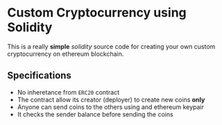 # Custom Cryptocurrency using Solidity

This is a really **simple** _solidity_ source code for creating your own custom cryptocurrency on ethereum blockchain.

## Specifications
<ul>
  <li>No inheretance from <code>ERC20</code> contract</li>
  <li>The contract allow its creator (deployer) to create new coins <b>only</b></li>
  <li>Anyone can send coins to the others using and ethereum keypair</li>
  <li>It checks the sender balance before sending the coins</li>
</ul>

